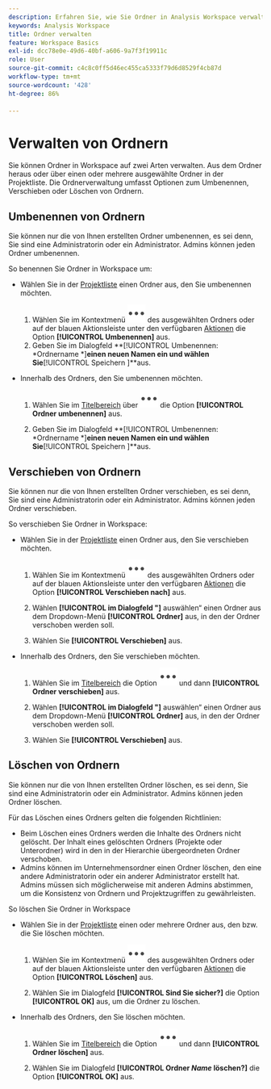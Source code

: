 ```yaml
---
description: Erfahren Sie, wie Sie Ordner in Analysis Workspace verwalten.
keywords: Analysis Workspace
title: Ordner verwalten
feature: Workspace Basics
exl-id: dcc78e0e-49d6-40bf-a606-9a7f3f19911c
role: User
source-git-commit: c4c8c0ff5d46ec455ca5333f79d6d8529f4cb87d
workflow-type: tm+mt
source-wordcount: '428'
ht-degree: 86%

---
```



# Verwalten von Ordnern

Sie können Ordner in Workspace auf zwei Arten verwalten. Aus dem Ordner heraus oder über einen oder mehrere ausgewählte Ordner in der Projektliste. Die Ordnerverwaltung umfasst Optionen zum Umbenennen, Verschieben oder Löschen von Ordnern.

## Umbenennen von Ordnern

Sie können nur die von Ihnen erstellten Ordner umbenennen, es sei denn, Sie sind eine Administratorin oder ein Administrator. Admins können jeden Ordner umbenennen.

So benennen Sie Ordner in Workspace um:

* Wählen Sie in der [Projektliste](/help/analysis-workspace/build-workspace-project/freeform-overview.md#project-list) einen Ordner aus, den Sie umbenennen möchten.

   1. Wählen Sie im Kontextmenü ![Mehr](/help/assets/icons/More.svg) des ausgewählten Ordners oder auf der blauen Aktionsleiste unter den verfügbaren [Aktionen](/help/analysis-workspace/build-workspace-project/freeform-overview.md#actions) die Option **[!UICONTROL Umbenennen]** aus.
   1. Geben Sie im Dialogfeld **[!UICONTROL Umbenennen: *Ordnername *]**einen neuen Namen ein und wählen Sie**[!UICONTROL Speichern ]**aus.

* Innerhalb des Ordners, den Sie umbenennen möchten.

   1. Wählen Sie im [Titelbereich](/help/analysis-workspace/build-workspace-project/freeform-overview.md#title-area) über ![Mehr](/help/assets/icons/More.svg) die Option **[!UICONTROL Ordner umbenennen]** aus.

   1. Geben Sie im Dialogfeld **[!UICONTROL Umbenennen: *Ordnername *]**einen neuen Namen ein und wählen Sie**[!UICONTROL Speichern ]**aus.


## Verschieben von Ordnern

Sie können nur die von Ihnen erstellten Ordner verschieben, es sei denn, Sie sind eine Administratorin oder ein Administrator. Admins können jeden Ordner verschieben.

So verschieben Sie Ordner in Workspace:

* Wählen Sie in der [Projektliste](/help/analysis-workspace/build-workspace-project/freeform-overview.md#project-list) einen Ordner aus, den Sie verschieben möchten.

   1. Wählen Sie im Kontextmenü ![Mehr](/help/assets/icons/More.svg) des ausgewählten Ordners oder auf der blauen Aktionsleiste unter den verfügbaren [Aktionen](/help/analysis-workspace/build-workspace-project/freeform-overview.md#actions) die Option **[!UICONTROL Verschieben nach]** aus.
   1. Wählen **[!UICONTROL im Dialogfeld &quot;]** auswählen“ einen Ordner aus dem Dropdown-Menü **[!UICONTROL Ordner]** aus, in den der Ordner verschoben werden soll.

   1. Wählen Sie **[!UICONTROL Verschieben]** aus. 

* Innerhalb des Ordners, den Sie verschieben möchten.

   1. Wählen Sie im [Titelbereich](/help/analysis-workspace/build-workspace-project/freeform-overview.md#title-area) die Option ![Mehr](/help/assets/icons/More.svg) und dann **[!UICONTROL Ordner verschieben]** aus.

   1. Wählen **[!UICONTROL im Dialogfeld &quot;]** auswählen“ einen Ordner aus dem Dropdown-Menü **[!UICONTROL Ordner]** aus, in den der Ordner verschoben werden soll.

   1. Wählen Sie **[!UICONTROL Verschieben]** aus.


## Löschen von Ordnern

Sie können nur die von Ihnen erstellten Ordner löschen, es sei denn, Sie sind eine Administratorin oder ein Administrator. Admins können jeden Ordner löschen.

Für das Löschen eines Ordners gelten die folgenden Richtlinien:

* Beim Löschen eines Ordners werden die Inhalte des Ordners nicht gelöscht. Der Inhalt eines gelöschten Ordners (Projekte oder Unterordner) wird in den in der Hierarchie übergeordneten Ordner verschoben.
* Admins können im Unternehmensordner einen Ordner löschen, den eine andere Administratorin oder ein anderer Administrator erstellt hat. Admins müssen sich möglicherweise mit anderen Admins abstimmen, um die Konsistenz von Ordnern und Projektzugriffen zu gewährleisten.

So löschen Sie Ordner in Workspace

* Wählen Sie in der [Projektliste](/help/analysis-workspace/build-workspace-project/freeform-overview.md#project-list) einen oder mehrere Ordner aus, den bzw. die Sie löschen möchten.

   1. Wählen Sie im Kontextmenü ![Mehr](/help/assets/icons/More.svg) des ausgewählten Ordners oder auf der blauen Aktionsleiste unter den verfügbaren [Aktionen](/help/analysis-workspace/build-workspace-project/freeform-overview.md#actions) die Option **[!UICONTROL Löschen]** aus.

   1. Wählen Sie im Dialogfeld **[!UICONTROL Sind Sie sicher?]** die Option **[!UICONTROL OK]** aus, um die Ordner zu löschen.

* Innerhalb des Ordners, den Sie löschen möchten.

   1. Wählen Sie im [Titelbereich](/help/analysis-workspace/build-workspace-project/freeform-overview.md#title-area) die Option ![Mehr](/help/assets/icons/More.svg) und dann **[!UICONTROL Ordner löschen]** aus.

   1. Wählen Sie im Dialogfeld **[!UICONTROL Ordner *Name* löschen?]** die Option **[!UICONTROL OK]** aus.

